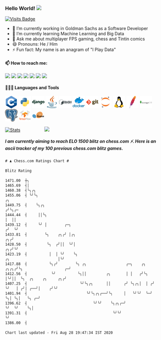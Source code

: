   ### Hello World!  <img src="https://github.com/sciencepal/sciencepal/blob/master/assets/Hi.gif" width="29px">
  [![Visits Badge](https://badges.pufler.dev/visits/sciencepal/sciencepal)](https://badges.pufler.dev/visits/sciencepal/sciencepal)
  
  - 🔭 I’m currently working in Goldman Sachs as a Software Developer
  - 🌱 I’m currently learning Machine Learning and Big Data
  - 💬 Ask me about multiplayer FPS gaming, chess and Tintin comics
  - 😄 Pronouns: He / Him
  - ⚡ Fun fact: My name is an anagram of "I Play Data"
  
  #### 📫 How to reach me:   
  [<img src="https://upload.wikimedia.org/wikipedia/commons/8/83/Steam_icon_logo.svg" width="3.5%"/>](https://steamcommunity.com/id/mongocds/)
  [<img src="https://github.com/sciencepal/sciencepal/blob/master/assets/discord-round.svg" width="3.5%"/>](https://discord.gg/MnUUbHe)
  [<img src="https://img.icons8.com/color/48/000000/twitter.png" width="3.5%"/>](https://twitter.com/sciencepal)
  [<img src="https://img.icons8.com/color/48/000000/linkedin.png" width="3.5%"/>](https://www.linkedin.com/in/adityapal1/)
  [<img src="https://img.icons8.com/fluent/48/000000/facebook-new.png" width="3.5%"/>](https://www.facebook.com/sciencepal/)
  [<img src="https://img.icons8.com/fluent/48/000000/instagram-new.png" width="3.5%"/>](https://www.instagram.com/aditya_sciencepal/)
  <a href="mailto:aditya.pal.science@gmail.com"> <img src="https://img.icons8.com/fluent/48/000000/gmail.png" width="3.5%"/> </a>
  
  #### 👨🏻‍💻 Languages and Tools <br />
  <code><img height="40" src="https://raw.githubusercontent.com/github/explore/80688e429a7d4ef2fca1e82350fe8e3517d3494d/topics/cpp/cpp.png"></code>
  <code><img height="40" src="https://raw.githubusercontent.com/github/explore/80688e429a7d4ef2fca1e82350fe8e3517d3494d/topics/python/python.png"></code>
  <code><img height="40" src="https://raw.githubusercontent.com/github/explore/80688e429a7d4ef2fca1e82350fe8e3517d3494d/topics/django/django.png"></code>
  <code><img height="40" src="https://raw.githubusercontent.com/github/explore/80688e429a7d4ef2fca1e82350fe8e3517d3494d/topics/java/java.png"></code>
  <code><img height="40" src="https://raw.githubusercontent.com/github/explore/80688e429a7d4ef2fca1e82350fe8e3517d3494d/topics/bash/bash.png"></code>
  <code><img height="40" src="https://raw.githubusercontent.com/github/explore/80688e429a7d4ef2fca1e82350fe8e3517d3494d/topics/docker/docker.png"></code>
  <code><img height="40" src="https://raw.githubusercontent.com/github/explore/80688e429a7d4ef2fca1e82350fe8e3517d3494d/topics/git/git.png"></code>
  <code><img height="40" src="https://raw.githubusercontent.com/github/explore/80688e429a7d4ef2fca1e82350fe8e3517d3494d/topics/jupyter-notebook/jupyter-notebook.png"></code>
  <code><img height="40" src="https://raw.githubusercontent.com/github/explore/80688e429a7d4ef2fca1e82350fe8e3517d3494d/topics/linux/linux.png"></code>
  <code><img height="40" src="https://raw.githubusercontent.com/github/explore/80688e429a7d4ef2fca1e82350fe8e3517d3494d/topics/maven/maven.png"></code>
  <code><img height="40" src="https://raw.githubusercontent.com/github/explore/80688e429a7d4ef2fca1e82350fe8e3517d3494d/topics/mongodb/mongodb.png"></code>
  <code><img height="40" src="https://raw.githubusercontent.com/github/explore/80688e429a7d4ef2fca1e82350fe8e3517d3494d/topics/postgresql/postgresql.png"></code>
  <code><img height="40" src="https://raw.githubusercontent.com/github/explore/80688e429a7d4ef2fca1e82350fe8e3517d3494d/topics/tensorflow/tensorflow.png"></code>
  <code><img height="40" src="https://raw.githubusercontent.com/github/explore/80688e429a7d4ef2fca1e82350fe8e3517d3494d/topics/scikit-learn/scikit-learn.png"></code>
  
  [![Stats](https://github-readme-stats.vercel.app/api?username=sciencepal&show_icons=true&theme=radical)](https://github-readme-stats.vercel.app/api?username=sciencepal&show_icons=true&theme=radical)&nbsp; &nbsp; &nbsp; &nbsp; &nbsp; &nbsp; &nbsp; &nbsp; &nbsp; &nbsp; <img src="https://github.com/sciencepal/sciencepal/blob/master/assets/saved.gif" width="195">
  
  ##### I am currently aiming to reach ELO 1500 blitz on chess.com ⚡. Here is an ascii tracker of my 100 previous chess.com blitz games.

  ```
  # ♟︎ Chess.com Ratings Chart #
  
  Blitz Rating

 1471.00  ┼╮
 1465.69  ┤│
 1460.38  ┤╰╮╭╮
 1455.06  ┤ ╰╯╰╮                                                                                         ╭╮
 1449.75  ┤    ╰╮╭╮                                                                                     ╭╯╰╮╭─
 1444.44  ┤     ││╰╮                                                                                    │  ││
 1439.12  ┤     ╰╯ │        ╭─╮                                                                        ╭╯  ╰╯
 1433.81  ┤        ╰╮    ╭╮╭╯ │╭╮                                                                   ╭╮╭╯
 1428.50  ┤         ╰╮  ╭╯││  ╰╯│                                                                ╭╮╭╯╰╯
 1423.19  ┤          │  │ ╰╯    ╰╮                                       ╭╮                      │╰╯
 1417.88  ┤          ╰╮╭╯        ╰╮ ╭╮                  ╭─╮    ╭╮   ╭╮╭╮╭╯╰╮                   ╭─╯
 1412.56  ┤           ╰╯          ╰╮││         ╭╮       │ │   ╭╯╰╮  │╰╯││  ╰╮  ╭╮    ╭╮     ╭╮╭╯
 1407.25  ┤                        ╰╯╰╮╭╮      ││      ╭╯ ╰╮╭╮│  │ ╭╯  ╰╯   │ ╭╯│ ╭──╯│    ╭╯╰╯
 1401.94  ┤                           ╰╯╰╮╭╮╭──╯╰╮     │   ╰╯╰╯  ╰─╯        ╰╮│ ╰╮│   ╰╮ ╭─╯
 1396.62  ┤                              ╰╯╰╯    ╰╮╭╮╭─╯                     ╰╯  ╰╯    ╰╮│
 1391.31  ┤                                       ╰╯╰╯                                  ╰╯
 1386.00  ┤

Chart last updated - Fri Aug 28 19:47:34 IST 2020  
  ```
  

